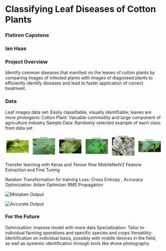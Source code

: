 # Classifying Leaf Diseases of Cotton Plants
### Flatiron Capstone
### Ian Haas


### Project Overview
Identify common diseases that manifest on the leaves of cotton plants by comparing images of infected plants with images of diagnosed plants to efficiently identify diseases and lead to faster application of correct treatment.

### Data
Leaf images data set: Easily classifiable, visually identifiable; leaves are more photogenic
Cotton Plant: Valuable commodity and large component of agriculture industry
Sample Data: Randomly selected example of each class from data set

![6 Classes of Images](/Capstone/download.png)

Transfer learning with Keras and Tensor flow
MobileNetV2
Feature Extraction and Fine Tuning



Random Transformation for training
Loss: Cross Entropy , Accuracy
Optimization: Adam Optimizer RMS Propagation

![Mistaken Output](/Capstone/download(2).png)

![Accurate Output](/Capstone/download(4).png)


### For the Future
Optimization: Improve model with more data
Specialization: Tailor to individual farming operations and specific species and crops 
Versatility: Identification on individual basis, possibly with mobile devices in the field, as well as systemic identification through tools like drone photography

